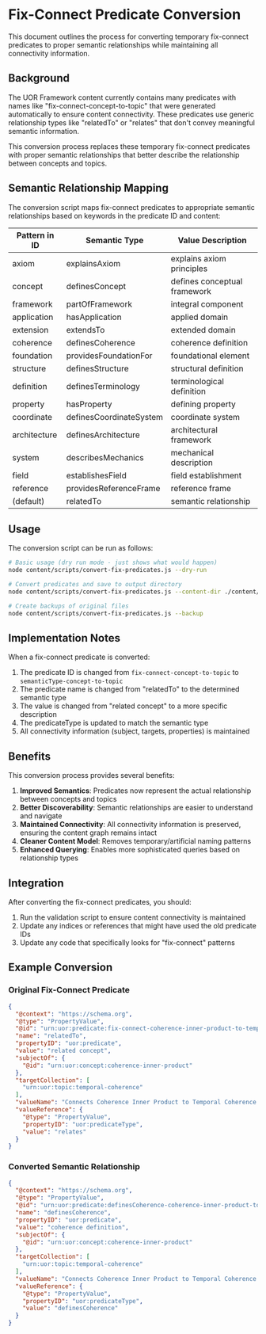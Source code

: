 # Fix-Connect Predicate Conversion

This document outlines the process for converting temporary fix-connect predicates to proper semantic relationships while maintaining all connectivity information.

## Background

The UOR Framework content currently contains many predicates with names like "fix-connect-concept-to-topic" that were generated automatically to ensure content connectivity. These predicates use generic relationship types like "relatedTo" or "relates" that don't convey meaningful semantic information.

This conversion process replaces these temporary fix-connect predicates with proper semantic relationships that better describe the relationship between concepts and topics.

## Semantic Relationship Mapping

The conversion script maps fix-connect predicates to appropriate semantic relationships based on keywords in the predicate ID and content:

| Pattern in ID | Semantic Type | Value Description |
|---------------|---------------|-------------------|
| axiom | explainsAxiom | explains axiom principles |
| concept | definesConcept | defines conceptual framework |
| framework | partOfFramework | integral component |
| application | hasApplication | applied domain |
| extension | extendsTo | extended domain |
| coherence | definesCoherence | coherence definition |
| foundation | providesFoundationFor | foundational element |
| structure | definesStructure | structural definition |
| definition | definesTerminology | terminological definition |
| property | hasProperty | defining property |
| coordinate | definesCoordinateSystem | coordinate system |
| architecture | definesArchitecture | architectural framework |
| system | describesMechanics | mechanical description |
| field | establishesField | field establishment |
| reference | providesReferenceFrame | reference frame |
| (default) | relatedTo | semantic relationship |

## Usage

The conversion script can be run as follows:

```bash
# Basic usage (dry run mode - just shows what would happen)
node content/scripts/convert-fix-predicates.js --dry-run

# Convert predicates and save to output directory
node content/scripts/convert-fix-predicates.js --content-dir ./content/converted --output-dir ./content/converted/predicates

# Create backups of original files
node content/scripts/convert-fix-predicates.js --backup
```

## Implementation Notes

When a fix-connect predicate is converted:

1. The predicate ID is changed from `fix-connect-concept-to-topic` to `semanticType-concept-to-topic`
2. The predicate name is changed from "relatedTo" to the determined semantic type
3. The value is changed from "related concept" to a more specific description
4. The predicateType is updated to match the semantic type
5. All connectivity information (subject, targets, properties) is maintained

## Benefits

This conversion process provides several benefits:

1. **Improved Semantics**: Predicates now represent the actual relationship between concepts and topics
2. **Better Discoverability**: Semantic relationships are easier to understand and navigate
3. **Maintained Connectivity**: All connectivity information is preserved, ensuring the content graph remains intact
4. **Cleaner Content Model**: Removes temporary/artificial naming patterns
5. **Enhanced Querying**: Enables more sophisticated queries based on relationship types

## Integration

After converting the fix-connect predicates, you should:

1. Run the validation script to ensure content connectivity is maintained
2. Update any indices or references that might have used the old predicate IDs
3. Update any code that specifically looks for "fix-connect" patterns

## Example Conversion

### Original Fix-Connect Predicate

```json
{
  "@context": "https://schema.org",
  "@type": "PropertyValue",
  "@id": "urn:uor:predicate:fix-connect-coherence-inner-product-to-temporal-coherence",
  "name": "relatedTo",
  "propertyID": "uor:predicate",
  "value": "related concept",
  "subjectOf": {
    "@id": "urn:uor:concept:coherence-inner-product"
  },
  "targetCollection": [
    "urn:uor:topic:temporal-coherence"
  ],
  "valueName": "Connects Coherence Inner Product to Temporal Coherence topic",
  "valueReference": {
    "@type": "PropertyValue",
    "propertyID": "uor:predicateType",
    "value": "relates"
  }
}
```

### Converted Semantic Relationship

```json
{
  "@context": "https://schema.org",
  "@type": "PropertyValue",
  "@id": "urn:uor:predicate:definesCoherence-coherence-inner-product-to-temporal-coherence",
  "name": "definesCoherence",
  "propertyID": "uor:predicate",
  "value": "coherence definition",
  "subjectOf": {
    "@id": "urn:uor:concept:coherence-inner-product"
  },
  "targetCollection": [
    "urn:uor:topic:temporal-coherence"
  ],
  "valueName": "Connects Coherence Inner Product to Temporal Coherence topic",
  "valueReference": {
    "@type": "PropertyValue",
    "propertyID": "uor:predicateType",
    "value": "definesCoherence"
  }
}
```